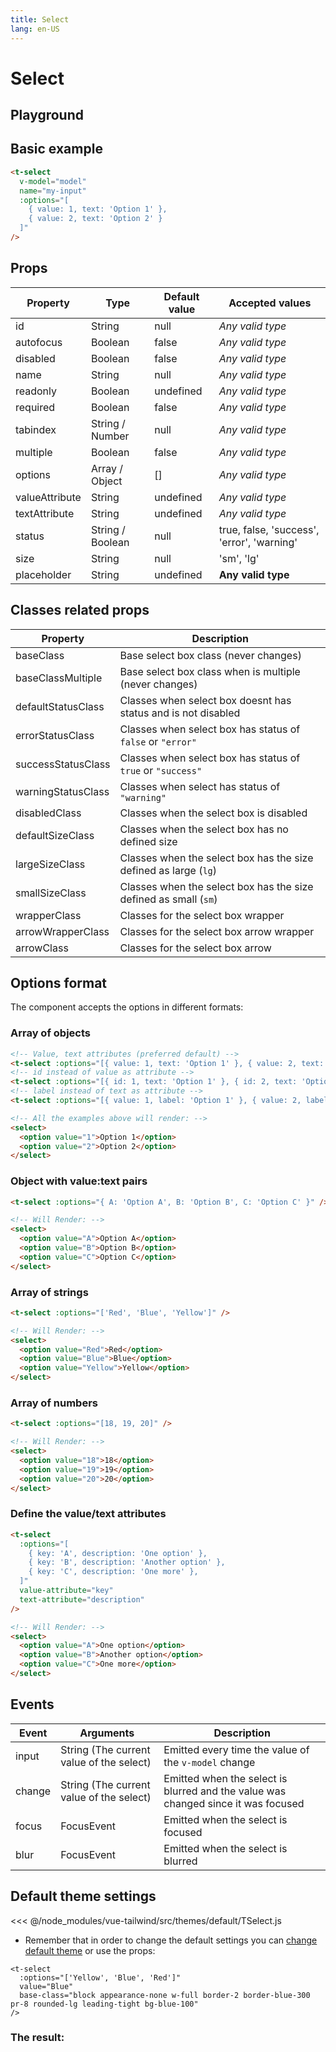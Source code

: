 ```yaml
---
title: Select
lang: en-US
---
```


# Select

## Playground

<select-field />

## Basic example

```html
<t-select
  v-model="model"
  name="my-input"
  :options="[
    { value: 1, text: 'Option 1' },
    { value: 2, text: 'Option 2' }
  ]"
/>
```

## Props

| Property    | Type        | Default value | Accepted values |
|---      |---        |---      |---      |
| id      | String      | null      | _Any valid type_ |
| autofocus   | Boolean     | false     | _Any valid type_ |
| disabled    | Boolean     | false     | _Any valid type_ |
| name      | String      | null      | _Any valid type_ |
| readonly    | Boolean     | undefined   | _Any valid type_ |
| required    | Boolean     | false     | _Any valid type_ |
| tabindex    | String / Number | null      | _Any valid type_ |
| multiple    | Boolean     | false     | _Any valid type_ |
| options   | Array / Object  | []      | _Any valid type_ |
| valueAttribute   | String  | undefined      | _Any valid type_ |
| textAttribute   | String  | undefined      | _Any valid type_ |
| status        | String / Boolean  | null        | true, false, 'success', 'error', 'warning' |
| size        | String          | null        | 'sm', 'lg' |
| placeholder        | String          | undefined        | __Any valid type__ |

## Classes related props

| Property        | Description                                                         |
|---                    |---                                                            |
| baseClass             | Base select box class (never changes)                      |
| baseClassMultiple     | Base select box class when is multiple (never changes)     |
| defaultStatusClass    | Classes when select box doesnt has status and is not disabled |
| errorStatusClass      | Classes when select box has status of `false` or `"error"`    |
| successStatusClass    | Classes when select box has status of `true` or `"success"`   |
| warningStatusClass    | Classes when select has status of `"warning"`                 |
| disabledClass         | Classes when the select box is disabled                       |
| defaultSizeClass      | Classes when the select box has no defined size               |
| largeSizeClass        | Classes when the select box has the size defined as large (`lg`)  |
| smallSizeClass        | Classes when the select box has the size defined as small (`sm`)  |
| wrapperClass          | Classes for the select box wrapper                            |
| arrowWrapperClass     | Classes for the select box arrow wrapper                      |
| arrowClass            | Classes for the select box arrow                              |

## Options format

The component accepts the options in different formats:

### Array of objects

```html
<!-- Value, text attributes (preferred default) -->
<t-select :options="[{ value: 1, text: 'Option 1' }, { value: 2, text: 'Option 2' }]" />
<!-- id instead of value as attribute -->
<t-select :options="[{ id: 1, text: 'Option 1' }, { id: 2, text: 'Option 2' }]" />
<!-- label instead of text as attribute -->
<t-select :options="[{ value: 1, label: 'Option 1' }, { value: 2, label: 'Option 2' }]" />

<!-- All the examples above will render: -->
<select>
  <option value="1">Option 1</option>
  <option value="2">Option 2</option>
</select>
```

### Object with value:text pairs
```html
<t-select :options="{ A: 'Option A', B: 'Option B', C: 'Option C' }" />

<!-- Will Render: -->
<select>
  <option value="A">Option A</option>
  <option value="B">Option B</option>
  <option value="C">Option C</option>
</select>
```

### Array of strings
```html
<t-select :options="['Red', 'Blue', 'Yellow']" />

<!-- Will Render: -->
<select>
  <option value="Red">Red</option>
  <option value="Blue">Blue</option>
  <option value="Yellow">Yellow</option>
</select>
```
### Array of numbers
```html
<t-select :options="[18, 19, 20]" />

<!-- Will Render: -->
<select>
  <option value="18">18</option>
  <option value="19">19</option>
  <option value="20">20</option>
</select>
```

### Define the value/text attributes
```html
<t-select
  :options="[
    { key: 'A', description: 'One option' },
    { key: 'B', description: 'Another option' },
    { key: 'C', description: 'One more' },
  ]"
  value-attribute="key"
  text-attribute="description"
/>

<!-- Will Render: -->
<select>
  <option value="A">One option</option>
  <option value="B">Another option</option>
  <option value="C">One more</option>
</select>
```

## Events

| Event   | Arguments                   | Description   |
|---    |---                      |---      |
| input   | String (The current value of the select)  | Emitted every time the value of the `v-model` change |
| change  | String (The current value of the select)  | Emitted when the select is blurred and the value was changed since it was focused |
| focus   | FocusEvent                  | Emitted when the select is focused  |
| blur    | FocusEvent                  | Emitted when the select is blurred  |

## Default theme settings

<<< @/node_modules/vue-tailwind/src/themes/default/TSelect.js

* Remember that in order to change the default settings you can [change default theme](/#_2-2-or-better-yet-create-your-own-theme) or use the props: 

```vue
<t-select
  :options="['Yellow', 'Blue', 'Red']"
  value="Blue"
  base-class="block appearance-none w-full border-2 border-blue-300 pr-8 rounded-lg leading-tight bg-blue-100"
/>
```

### The result:

<t-card class="mt-2 bg-gray-100">
<t-select
  :options="['Yellow', 'Blue', 'Red']"
  value="Blue"
  base-class="block appearance-none w-full border-2 border-blue-300 pr-8 rounded-lg leading-tight bg-blue-100"
/>
</t-card>
